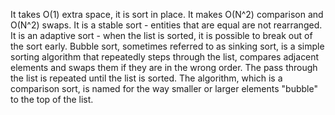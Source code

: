 It takes O(1) extra space, it is sort in place.
It makes O(N^2) comparison and O(N^2) swaps.
It is a stable sort - entities that are equal are not rearranged.
It is an adaptive sort - when the list is sorted, it is possible to break out of the sort early.
Bubble sort, sometimes referred to as sinking sort, is a simple sorting algorithm that repeatedly steps through the list, compares adjacent elements and swaps them if they are in the wrong order. The pass through the list is repeated until the list is sorted. The algorithm, which is a comparison sort, is named for the way smaller or larger elements "bubble" to the top of the list.

